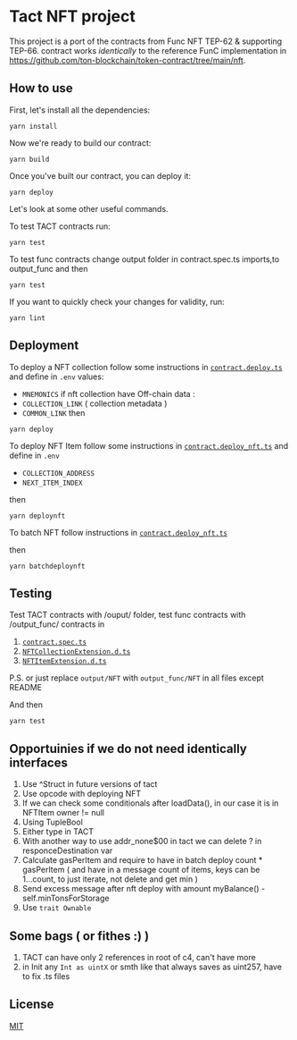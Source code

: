 # Tact NFT project

This project is a port of the contracts from Func NFT TEP-62 & supporting TEP-66.
contract works *identically* to the reference FunC implementation in https://github.com/ton-blockchain/token-contract/tree/main/nft.

## How to use

First, let's install all the dependencies:

```shell
yarn install
```

Now we're ready to build our contract:

```shell
yarn build
```

Once you've built our contract, you can deploy it:

```shell
yarn deploy
```

Let's look at some other useful commands.

To test TACT contracts run:

```shell
yarn test
```

To test func contracts change output folder in contract.spec.ts imports,to output_func and then 
```shell
yarn test 
``` 


If you want to quickly check your changes for validity, run:

```shell
yarn lint
```

## Deployment

To deploy a NFT collection follow some instructions in [`contract.deploy.ts`](./sources/contract.deploy.ts) and define in `.env` values:
- `MNEMONICS` 
if nft collection have Off-chain data : 
- `COLLECTION_LINK` ( collection metadata )
- `COMMON_LINK` 
then 
```shell 
yarn deploy
```

To deploy NFT Item follow some instructions in [`contract.deploy_nft.ts`](./sources/contract.nft_deploy.ts) and define in `.env`
- `COLLECTION_ADDRESS`
- `NEXT_ITEM_INDEX`

then 
```shell 
yarn deploynft
```

To batch NFT follow instructions in [`contract.deploy_nft.ts`](./sources/contract.batch_nft_deploy.ts)

then 
```shell
yarn batchdeploynft
```


## Testing

Test TACT contracts with /ouput/ folder, test func contracts with /output_func/ contracts in 
1) [`contract.spec.ts`](./sources/contract.spec.ts) 
2) [`NFTCollectionExtension.d.ts`](./sources/utils/NFTCollectionExtension.d.ts) 
3) [`NFTItemExtension.d.ts`](./sources/utils/NFTItemExtension.d.ts) 

P.S. or just replace `output/NFT` with `output_func/NFT` in all files except README

And then 

```shell 
yarn test
```

## Opportuinies if we do not need identically interfaces 
1) Use ^Struct in future versions of tact
2) Use opcode with deploying NFT 
3) If we can check some conditionals after loadData(), in our case it is in NFTItem owner != null
4) Using TupleBool 
5) Either type in TACT
6) With another way to use addr_none$00 in tact we can delete ? in responceDestination var  
7) Calculate gasPerItem and require to have in batch deploy count * gasPerItem ( and have in a message count of items, keys can be 1...count, to just iterate, not delete and get min ) 
8) Send excess message after nft deploy with amount myBalance() - self.minTonsForStorage
9) Use `trait Ownable` 

## Some bags ( or fithes :) ) 
1) TACT can have only 2 references in root of c4, can't have more 
2) in Init any `Int as uintX` or smth like that always saves as uint257, have to fix .ts files 

## License

[MIT](./LICENSE)
